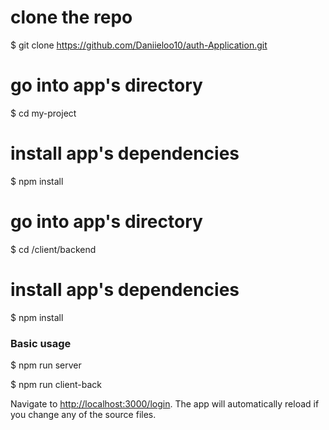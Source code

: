 # clone the repo
$ git clone https://github.com/Daniieloo10/auth-Application.git

# go into app's directory
$ cd my-project

# install app's dependencies
$ npm install

# go into app's directory
$ cd /client/backend
# install app's dependencies
$ npm install


### Basic usage

$ npm run server

$ npm run client-back

Navigate to [http://localhost:3000/login](http://localhost:3000/login). The app will automatically reload if you change any of the source files.